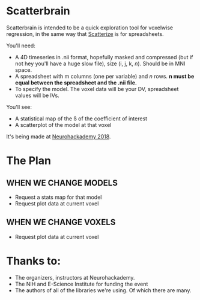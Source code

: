 # Scatterbrain

Scatterbrain is intended to be a quick exploration tool for voxelwise regression, in the same way that [Scatterize](http://webtasks.keck.waisman.wisc.edu/scatterize/) is for spreadsheets.

You'll need:

* A 4D timeseries in .nii format, hopefully masked and compressed (but if not hey you'll have a huge slow file), size (i, j, k, *n*). Should be in MNI space.
* A spreadsheet with m columns (one per variable) and *n* rows. **n must be equal between the spreadsheet and the .nii file.**
* To specify the model. The voxel data will be your DV, spreadsheet values will be IVs.

You'll see:
* A statistical map of the ß of the coefficient of interest
* A scatterplot of the model at that voxel

It's being made at [Neurohackademy 2018](http://neurohackademy.org/neurohack_year/2018/).

# The Plan

## WHEN WE CHANGE MODELS

* Request a stats map for that model
* Request plot data at current voxel

## WHEN WE CHANGE VOXELS

* Request plot data at current voxel


# Thanks to:

* The organizers, instructors at Neurohackademy.
* The NIH and E-Science Institute for funding the event
* The authors of all of the libraries we're using. Of which there are many.